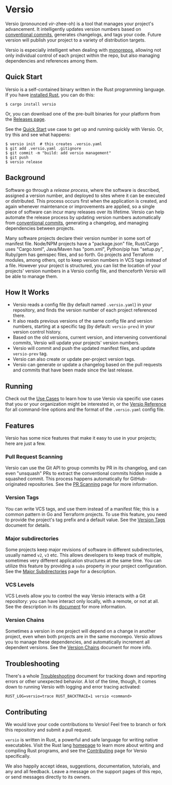 # Versio

Versio (pronounced _vir_-zhee-oh) is a tool that manages your project's
advancement. It intelligently updates version numbers based on
[conventional commits](https://www.conventionalcommits.org/), generates
changelogs, and tags your code. Future version will publish your project
to a variety of distribution targets.

Versio is especially intelligent when dealing with
[monorepos](https://en.wikipedia.org/wiki/Monorepo), allowing not only
individual control of each project within the repo, but also managing
dependencies and references among them.

## Quick Start

Versio is a self-contained binary written in the Rust programming
language. If you have [installed
Rust](https://www.rust-lang.org/tools/install), you can do this:

```
$ cargo install versio
```

Or, you can download one of the pre-built binaries for your platform
from the [Releases
page](https://github.com/chaaz/versio/releases).

See the [Quick Start](./docs/use_cases.md#quick-start) use case to get
up and running quickly with Versio. Or, try this and see what happens:

```
$ versio init  # this creates .versio.yaml
$ git add .versio.yaml .gitignore
$ git commit -m "build: add versio management"
$ git push
$ versio release
```

## Background

<!---
A developer of a project&mdash;after making some changes to a
project&mdash;might "release" her work: she will update the version
number, write a short log explaining her changes, and then publish the
new software to make it widely available. However, this
code-then-release process quickly becomes difficult to maintain.

In projects of even modest complexity, a software release usually
corresponds to a set of development changes _in toto_, and not to a
specific contribution from a single person. In larger communities,
individual contributors might not even decide when a release should
occur. If multiple developers provide conflicting version increments, it
can be a headache to resolve. And it can be inefficient to halt all
contributions while a release is being built.
-->

Software go through a _release process_, where the software is
described, assigned a version number, and deployed to sites where it can
be executed or distributed. This process occurs first when the
application is created, and again whenever maintenance or improvements
are applied, so a single piece of software can incur many releases over
its lifetime. Versio can help automate the release process by updating
version numbers automatically from [conventional
commits](https://www.conventionalcommits.org/), generating a changelog,
and managing dependencies between projects.

Many software projects declare their version number in some sort of
manifest file. Node/NPM projects have a "package.json" file, Rust/Cargo
uses "Cargo.toml", Java/Maven has "pom.xml", Python/pip has "setup.py",
Ruby/gem has gemspec files, and so forth. Go projects and Terraform
modules, among others, opt to keep version numbers in VCS tags instead
of a file. However your project is structured, you can list the location
of your projects' version numbers in a Versio config file, and
thenceforth Versio will be able to manage them.

## How It Works

- Versio reads a config file (by default named `.versio.yaml`) in your
  repository, and finds the version number of each project referenced
  there.
- It also reads previous versions of the same config file and version
  numbers, starting at a specific tag (by default: `versio-prev`) in
  your version control history.
- Based on the old versions, current version, and intervening
  conventional commits, Versio will update your projects' version
  numbers.
- Versio will commit and push the updated manifest files, and update
  `versio-prev` tag.
- Versio can also create or update per-project version tags.
- Versio can generate or update a changelog based on the pull requests
  and commits that have been made since the last release.

## Running

Check out the [Use Cases](./docs/use_cases.md) to learn how to use
Versio via specific use cases that you or your organization might be
interested in, or the [Versio Reference](./docs/reference.md) for all
command-line options and the format of the `.versio.yaml` config file.

## Features

Versio has some nice features that make it easy to use in your projects;
here are just a few.

### Pull Request Scanning

Versio can use the Git API to group commits by PR in its changelog, and
can even "unsquash" PRs to extract the conventional commits hidden
inside a squashed commit. This process happens automatically for
GitHub-originated repositories. See the [PR
Scanning](./docs/pr_scanning.md) page for more information.

### Version Tags

You can write VCS tags, and use them instead of a manifest file; this is
a common pattern in Go and Terraform projects. To use this feature, you
need to provide the project's tag prefix and a default value. See the
[Version Tags](./docs/version_tags.md) document for details.

### Major subdirectories

Some projects keep major revisions of software in different
subdirectories, usually named `v2`, `v3` etc. This allows developers to
keep track of multiple, sometimes very different application structures
at the same time. You can utilize this feature by providing a `subs`
property in your project configuration. See the [Major
Subdirectories](./docs/subs.md) page for a description.

### VCS Levels

VCS Levels allow you to control the way Versio interacts with a Git
repository: you can have interact only locally, with a remote, or not at
all. See the description in its [document](./docs/vcs_levels.md) for
more information.

### Version Chains

Sometimes a version in one project will depend on a change in another
project, even when both projects are in the same monorepo. Versio allows
you to manage these dependencies, and automatically increment all
dependent versions. See the [Version Chains](./docs/chains.md) document
for more info.

## Troubleshooting

There's a whole [Troubleshooting](./docs/troubleshooting.md) document
for tracking down and reporting errors or other unexpected behavior. A
lot of the time, though, it comes down to running Versio with logging
and error tracing activated:

```
RUST_LOG=versio=trace RUST_BACKTRACE=1 versio <command>
```

## Contributing

We would love your code contributions to Versio! Feel free to branch or
fork this repository and submit a pull request.

`versio` is written in Rust, a powerful and safe language for writing
native executables. Visit the Rust lang
[homepage](https://www.rust-lang.org/en-US/index.html) to learn more
about writing and compiling Rust programs, and see the
[Contributing](docs/contributing.md) page for Versio specifically.

We also happily accept ideas, suggestions, documentation, tutorials, and
any and all feedback. Leave a message on the support pages of this repo,
or send messages directly to its owners.

